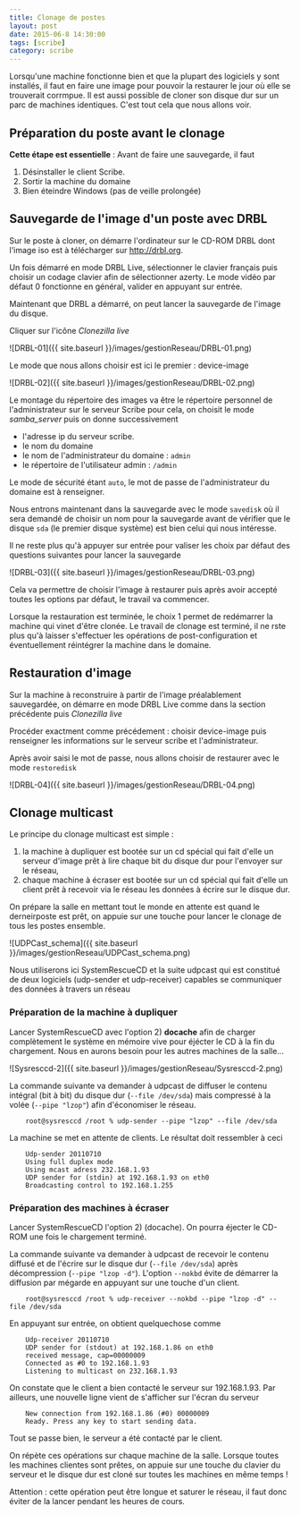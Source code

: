 ```yaml
---
title: Clonage de postes
layout: post
date: 2015-06-8 14:30:00
tags: [scribe]
category: scribe
---
```


Lorsqu'une machine fonctionne bien et que la plupart des logiciels y sont
installés, il faut en faire une image pour pouvoir la restaurer le jour où
elle se trouverait corrmpue. Il est aussi possible de cloner son disque dur
sur un parc de machines identiques. C'est tout cela que nous allons voir.

## Préparation du poste avant le clonage

**Cette étape est essentielle** : Avant de faire une sauvegarde, il faut

1.  Désinstaller le client Scribe.
1.  Sortir la machine du domaine
1.  Bien éteindre Windows (pas de veille prolongée)

## Sauvegarde de l'image d'un poste avec DRBL

Sur le poste à cloner, on démarre l'ordinateur sur le CD-ROM DRBL dont l'image
iso est à télécharger sur <http://drbl.org>.

Un fois démarré en mode DRBL Live, sélectionner le clavier français puis choisir
un codage clavier afin de sélectionner azerty. Le mode vidéo par défaut 0
fonctionne en général, valider en appuyant sur entrée.

Maintenant que DRBL a démarré, on peut lancer la sauvegarde de l'image du
disque.

Cliquer sur l'icône *Clonezilla live* 

![DRBL-01]({{ site.baseurl }}/images/gestionReseau/DRBL-01.png)

Le mode que nous allons choisir est ici le premier : device-image 

![DRBL-02]({{ site.baseurl }}/images/gestionReseau/DRBL-02.png)

Le montage du répertoire des images va être le répertoire personnel de
l'administrateur sur le serveur Scribe pour cela, on choisit le mode
*samba\_server* puis on donne successivement

-   l'adresse ip du serveur scribe.
-   le nom du domaine
-   le nom de l'administrateur du domaine : `admin`
-   le répertoire de l'utilisateur admin : `/admin`

Le mode de sécurité étant `auto`, le mot de passe de l'administrateur du domaine
est à renseigner.

Nous entrons maintenant dans la sauvegarde avec le mode `savedisk` où il sera
demandé de choisir un nom pour la sauvegarde avant de vérifier que le disque
`sda` (le premier disque système) est bien celui qui nous intéresse.

Il ne reste plus qu'à appuyer sur entrée pour valiser les choix par défaut des
questions suivantes pour lancer la sauvegarde 

![DRBL-03]({{ site.baseurl }}/images/gestionReseau/DRBL-03.png)

Cela va permettre de choisir l'image à restaurer puis après avoir accepté toutes
les options par défaut, le travail va commencer.

Lorsque la restauration est terminée, le choix 1 permet de redémarrer la machine
qui vinet d'être clonée. Le travail de clonage est terminé, il ne rste plus qu'à
laisser s'effectuer les opérations de post-configuration et éventuellement
réintégrer la machine dans le domaine.

## Restauration d'image

Sur la machine à reconstruire à partir de l'image préalablement sauvegardée, on
démarre en mode DRBL Live comme dans la section précédente puis *Clonezilla
live* 

Procéder exactment comme précédement : choisir device-image 
puis renseigner les informations sur le serveur scribe et l'administrateur.

Après avoir saisi le mot de passe, nous allons choisir de restaurer avec le mode
`restoredisk` 

![DRBL-04]({{ site.baseurl }}/images/gestionReseau/DRBL-04.png)

## Clonage multicast

Le principe du clonage multicast est simple :

1.  la machine à dupliquer est bootée sur un cd spécial qui fait d'elle un
    serveur d'image prêt à lire chaque bit du disque dur pour l'envoyer sur le
    réseau,
2.  chaque machine à écraser est bootée sur un cd spécial qui fait d'elle un
    client prêt à recevoir via le réseau les données à écrire sur le disque dur.

On prépare la salle en mettant tout le monde en attente est quand le
derneirposte est prêt, on appuie sur une touche pour lancer le clonage de tous
les postes ensemble.

![UDPCast_schema]({{ site.baseurl }}/images/gestionReseau/UDPCast_schema.png)

Nous utiliserons ici SystemRescueCD et la suite udpcast qui est constitué de
deux logiciels (udp-sender et udp-receiver) capables se communiquer des données
à travers un réseau

### Préparation de la machine à dupliquer

Lancer SystemRescueCD avec l'option 2) **docache**  afin
de charger complètement le système en mémoire vive pour éjécter le CD à la fin
du chargement. Nous en aurons besoin pour les autres machines de la salle...

![Sysresccd-2]({{ site.baseurl }}/images/gestionReseau/Sysresccd-2.png)

La commande suivante va demander à udpcast de diffuser le contenu intégral (bit
à bit) du disque dur (`--file /dev/sda`) mais compressé à la volée
(`--pipe "lzop"`) afin d'économiser le réseau.

```
    root@sysresccd /root % udp-sender --pipe "lzop" --file /dev/sda
```

La machine se met en attente de clients. Le résultat doit ressembler à ceci

        Udp-sender 20110710
        Using full duplex mode
        Using mcast adress 232.168.1.93
        UDP sender for (stdin) at 192.168.1.93 on eth0
        Broadcasting control to 192.168.1.255

### Préparation des machines à écraser

Lancer SystemRescueCD l'option 2) (docache). On pourra éjecter le CD-ROM une
fois le chargement terminé.

La commande suivante va demander à udpcast de recevoir le contenu diffusé et de
l'écrire sur le disque dur (`--file /dev/sda`) après décompression
(`--pipe "lzop -d"`). L'option `--nokbd` évite de démarrer la diffusion par
mégarde en appuyant sur une touche d'un client.

```
    root@sysresccd /root % udp-receiver --nokbd --pipe "lzop -d" --file /dev/sda
```

En appuyant sur entrée, on obtient quelquechose comme

        Udp-receiver 20110710
        UDP sender for (stdout) at 192.168.1.86 on eth0
        received message, cap=00000009
        Connected as #0 to 192.168.1.93
        Listening to multicast on 232.168.1.93

On constate que le client a bien contacté le serveur sur 192.168.1.93. Par
ailleurs, une nouvelle ligne vient de s'afficher sur l'écran du serveur

        New connection from 192.168.1.86 (#0) 00000009
        Ready. Press any key to start sending data.

Tout se passe bien, le serveur a été contacté par le client.

On répète ces opérations sur chaque machine de la salle. Lorsque toutes les
machines clientes sont prêtes, on appuie sur une touche du clavier du serveur et
le disque dur est cloné sur toutes les machines en même temps !

Attention : cette opération peut être longue et saturer le réseau, il faut donc
éviter de la lancer pendant les heures de cours.


